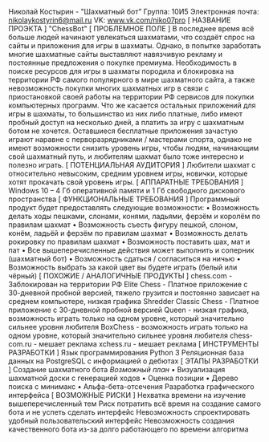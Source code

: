 Николай Костырин - "Шахматный бот"
Группа: 10И5
Электронная почта: nikolaykostyrin6@mail.ru
VK: www.vk.com/niko07pro
[ НАЗВАНИЕ ПРОЭКТА ]
"ChessBot"
[ ПРОБЛЕМНОЕ ПОЛЕ ]
В последнее время всё больше людей начинают увлекаться шахматами, что создаёт спрос на сайты и приложения для игры в шахматы. Однако, в попытке заработать многие шахматные сайты выставляют навязчивую рекламу и постоянные предложения о покупке премиума. Необходимость в поиске ресурсов для игры в шахматы породила и блокировка на территории РФ самого популярного в мире шахматного сайта, а также невозможность покупки многих шахматных игр в связи с приостановкой своей работы на территории РФ сервисов для покупки компьютерных программ. Что же касается остальных приложений для игры в шахматы, то большинство из них либо платные, либо имеют пробный доступ на несколько дней, а платить за игру с шахматным ботом не хочется. Оставшиеся бесплатные приложения зачастую играют наравне с перворазрядниками / мастерами спорта, однако не имеют возможности снизить уровень игры, чтобы людям, начинающим свой шахматный путь, и любителям шахмат было тоже интересно и полезно играть.
[ ПОТЕНЦИАЛЬНАЯ АУДИТОРИЯ ]
Любители шахмат с относительно невысоким, средним уровнем игры, новички, которые хотят прокачать свой уровень игры.
[ АППАРАТНЫЕ ТРЕБОВАНИЯ ]
Windows 10 – 4 Гб оперативной памяти и 1 Гб свободного дискового пространства
[ ФУНКЦИОНАЛЬНЫЕ ТРЕБОВАНИЯ ]
Программный продукт будет предоставлять следующие возможности:
•	Возможность делать ходы пешками, слонами, конями, ладьями, ферзём и королём по правилам шахмат
•	Возможность съесть фигуру пешкой, слоном, конём, ладьёй и ферзём по правилам шахмат
•	Возможность делать рокировку по правилам шахмат
•	Возможность поставить шах, мат и пат
•	Все вышеперечисленные действия может выполнить и соперник (шахматный бот)
•	Возможность сдаться / согласиться на ничью
•	Возможность выбрать за какой цвет вы будете играть (белый или чёрный)
[ ПОХОЖИЕ / АНАЛОГИЧНЫЕ ПРОДУКТЫ ]
chess.com - Заблокирован на территории РФ
Elite Chess - Платное приложение с 30-дневной пробной версией, тяжело грузится и постоянно зависает на среднем компьютере, низкая графика
Shredder Classic Chess - Платное приложение с 30-дневной пробной версией
Queen - низкая графика, возможность играть только на одном уровне, который значительно сильнее уровня любителя
BoxChess - возможность играть только на одном уровне, который значительно сильнее уровня любителя
chess-com.ru - мешает реклама
xchess.ru - мешает реклама
[ ИНСТРУМЕНТЫ РАЗРАБОТКИ ]
Язык программирования Python 3
Реляционная база данных на PostgreSQL с информацией о дебютах
[ ЭТАПЫ РАЗРАБОТКИ ]
Создание шахматного бота
*Возможный план*
•	Визуализация шахматной доски с генерацией ходов
•	Оценка позиции
•	Дерево поиска с минимакс
•	Альфа-бета-отсечения
Разработка графического интерфейса
[ ВОЗМОЖНЫЕ РИСКИ ]
Нехватка времени на изучение вышеперечисленный тем
Риск потратить всё время на создание самого бота и не успеть сделать интерфейс
Невозможность спроектировать удобный пользовательский интерфейс
Невозможность создания качественного бота из-за долго работающего по времени алгоритма

